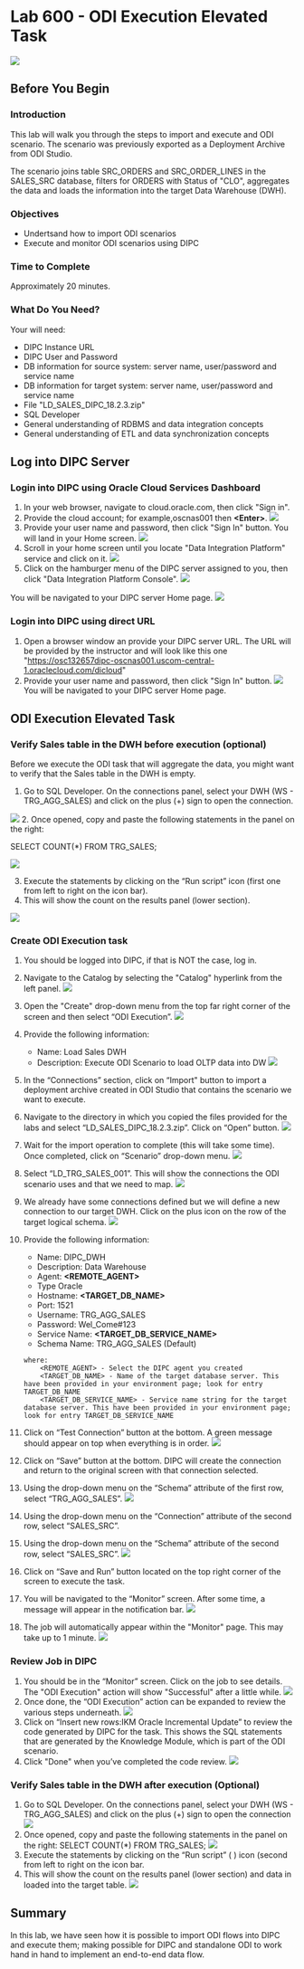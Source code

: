 # Lab 600 - ODI Execution Elevated Task 
![](images/600/image600_0.png)

## Before You Begin
### Introduction
This lab will walk you through the steps to import and execute and ODI scenario. The scenario was previously exported as a Deployment Archive from ODI Studio.

The scenario joins table SRC_ORDERS and SRC_ORDER_LINES in the SALES_SRC database, filters for ORDERS with Status of "CLO", aggregates the data and loads the information into the target Data Warehouse (DWH).

### Objectives
- Undertsand how to import ODI scenarios
- Execute and monitor ODI scenarios using DIPC

### Time to Complete 
Approximately 20 minutes.

### What Do You Need?
Your will need:
- DIPC Instance URL
- DIPC User and Password
- DB information for source system: server name, user/password and service name
- DB information for target system: server name, user/password and service name
- File "LD_SALES_DIPC_18.2.3.zip"
- SQL Developer
- General understanding of RDBMS and data integration concepts
- General understanding of ETL and data synchronization concepts


## Log into DIPC Server

### Login into DIPC using Oracle Cloud Services Dashboard

1. In your web browser, navigate to cloud.oracle.com, then click "Sign in".
2. Provide the cloud account; for example,oscnas001 then **\<Enter\>**.
![](images/Common/Login/imageCommL_01.png)
3. Provide your user name and password, then click "Sign In" button. You will land in your Home screen. ![](images/Common/Login/imageCommL_02.png)
4. Scroll in your home screen until you locate "Data Integration Platform" service and click on it.  ![](images/Common/Login/imageCommL_03.png)
5. Click on the hamburger menu of the DIPC server assigned to you, then click "Data Integration Platform Console". ![](images/Common/Login/imageCommL_04.png)

You will be navigated to your DIPC server Home page. ![](images/Common/Login/imageCommL_05.png)


### Login into DIPC using direct URL

1. Open a browser window an provide your DIPC server URL. The URL will be provided by the instructor and will look like this one "https://osc132657dipc-oscnas001.uscom-central-1.oraclecloud.com/dicloud"
2. Provide your user name and password, then click "Sign In" button. ![](images/Common/Login/imageCommL_02.png)
You will be navigated to your DIPC server Home page.


## ODI Execution Elevated Task

### Verify Sales table in the DWH before execution (optional)
Before we execute the ODI task that will aggregate the data, you might want to verify that the Sales table in the DWH is empty.
1.	Go to SQL Developer. On the connections panel, select your DWH (WS - TRG\_AGG\_SALES) and click on the plus (+) sign to open the connection. 

![](images/600/image600_1.png)
2.	Once opened, copy and paste the following statements in the panel on the right:

SELECT COUNT(*) FROM TRG_SALES; 

![](images/600/image600_2.png)

3.	Execute the statements by clicking on the “Run script” icon (first one from left to right on the icon bar).
4.	This will show the count on the results panel (lower section). 

![](images/600/image600_3.png)


### Create ODI Execution task
1.	You should be logged into DIPC, if that is NOT the case, log in.
2.	Navigate to the Catalog by selecting the "Catalog" hyperlink from the left panel.
![](images/Common/General/imageCommG_06.png)
3.	Open the "Create" drop-down menu from the top far right corner of the screen and then select “ODI Execution”.
![](images/600/image600_4.png)
4.	Provide the following information:
	- Name:  Load Sales DWH
	- Description: Execute ODI Scenario to load OLTP data into DW 
	![](images/600/image600_5p.png)
5.	In the “Connections” section, click on “Import" button to import a deployment archive created in ODI Studio that contains the scenario we want to execute.
6.	Navigate to the directory in which you copied the files provided for the labs and select “LD_SALES_DIPC_18.2.3.zip”. Click on “Open” button. 
![](images/600/image600_6p.png) 
7.	Wait for the import operation to complete (this will take some time). Once completed, click on “Scenario” drop-down menu. 
![](images/600/image600_7p.png)
8.	Select “LD_TRG_SALES_001”. This will show the connections the ODI scenario uses and that we need to map. 
![](images/600/image600_8p.png)
9.	We already have some connections defined but we will define a new connection to our target DWH. Click on the plus icon on the row of the target logical schema.
![](images/600/image600_9p.png)
10.	Provide the following information:
	- Name: DIPC_DWH
	- Description: Data Warehouse
	- Agent: **\<REMOTE_AGENT\>**
	- Type Oracle
	- Hostname: **\<TARGET_DB_NAME\>**
	- Port: 1521
	- Username: TRG_AGG_SALES
	- Password: Wel_Come#123
	- Service Name: **\<TARGET_DB_SERVICE_NAME\>**
	- Schema Name: TRG_AGG_SALES (Default)
	```
	where:
		<REMOTE_AGENT> - Select the DIPC agent you created
		<TARGET_DB_NAME> - Name of the target database server. This have been provided in your environment page; look for entry TARGET_DB_NAME
    	<TARGET_DB_SERVICE_NAME> - Service name string for the target database server. This have been provided in your environment page; look for entry TARGET_DB_SERVICE_NAME
	```
	 
11.	Click on “Test Connection” button at the bottom. A green message should appear on top when everything is in order. 
![](images/600/image600_11.png)
12.	Click on “Save” button at the bottom. DIPC will create the connection and return to the original screen with that connection selected.
13.	Using the drop-down menu on the “Schema” attribute of the first row, select “TRG\_AGG\_SALES”. 
![](images/600/image600_12p.png)
14.	Using the drop-down menu on the “Connection” attribute of the second row, select “SALES\_SRC”.
15.	Using the drop-down menu on the “Schema” attribute of the second row, select “SALES\_SRC”. 
![](images/600/image600_13p.png)
16.	Click on “Save and Run” button located on the top right corner of the screen to execute the task.
17.	You will be navigated to the “Monitor” screen. After some time, a message will appear in the notification bar. 
![](images/600/image600_14.png)
18.	The job will automatically appear within the "Monitor" page. This may take up to 1 minute.
![](images/600/image600_15.png)


### Review Job in DIPC
1.	You should be in the “Monitor” screen. Click on the job to see details. The "ODI Execution" action will show "Successful" after a little while.
![](images/600/image600_16p.png)
2.	Once done, the “ODI Execution” action can be expanded to review the various steps underneath.
![](images/600/image600_17p.png)
3.	Click on “Insert new rows:IKM Oracle Incremental Update” to review the code generated by DIPC for the task. This shows the SQL statements that are generated by the Knowledge Module, which is part of the ODI scenario.
4.	Click "Done" when you’ve completed the code review.
![](images/600/image600_18.png)


### Verify Sales table in the DWH after execution (Optional)
1.	Go to SQL Developer. On the connections panel, select your DWH (WS - TRG\_AGG\_SALES) and click on the plus (+) sign to open the connection 
![](images/600/image600_1.png)
2.	Once opened, copy and paste the following statements in the panel on the right:
SELECT COUNT(*) FROM TRG\_SALES;
![](images/600/image600_2.png)
3.	Execute the statements by clicking on the “Run script” ( ) icon (second from left to right on the icon bar.
4.	This will show the count on the results panel (lower section) and data in loaded into the target table.
![](images/600/image600_19.png)


## Summary
In this lab, we have seen how it is possible to import ODI flows into DIPC and execute them; making possible for DIPC and standalone ODI to work hand in hand to implement an end-to-end data flow.
